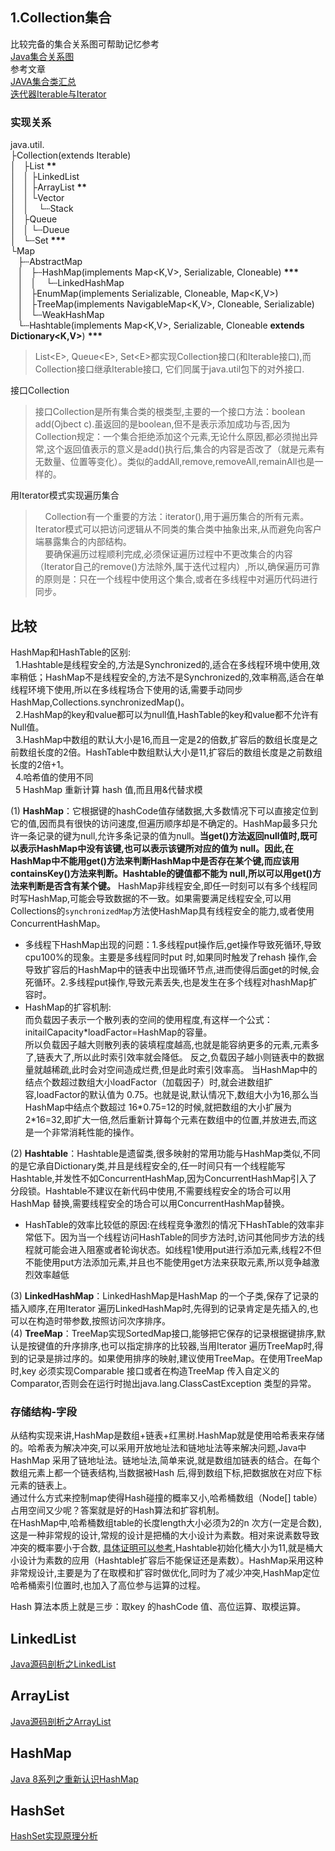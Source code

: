 ## 1.Collection集合
比较完备的集合关系图可帮助记忆参考  
[Java集合关系图](https://github.com/zxiaofan/JDK-Study/blob/master/src/java1/util/Java%E9%9B%86%E5%90%88%E5%85%B3%E7%B3%BB%E5%9B%BE.vsdx)  
参考文章  
[JAVA集合类汇总](https://www.cnblogs.com/leeplogs/p/5891861.html)  
[迭代器Iterable与Iterator](https://www.jianshu.com/p/de2bb93a386f)  
### 实现关系
java.util.  
├Collection(extends Iterable<E>)  
│ &nbsp;&nbsp;├List **\*\***  
│ &nbsp;&nbsp;│ ├LinkedList  
│ &nbsp;&nbsp;│ ├ArrayList **\*\***  
│ &nbsp;&nbsp;│ └Vector  
│ &nbsp;&nbsp;│&nbsp;&nbsp;&nbsp;&nbsp;└┄Stack  
│ &nbsp;&nbsp;├Queue   
│ &nbsp;&nbsp;│ └┄Dueue  
│ &nbsp;&nbsp;└┄Set **\*\*\***              
└Map  
&nbsp;&nbsp;&nbsp;├┄AbstractMap  
&nbsp;&nbsp;&nbsp;│ &nbsp;&nbsp;├┄HashMap(implements Map<K,V>, Serializable, Cloneable) **\*\*\***  
&nbsp;&nbsp;&nbsp;│   &nbsp;&nbsp;│   &nbsp;&nbsp;&nbsp;└┄LinkedHashMap  
&nbsp;&nbsp;&nbsp;│   &nbsp;&nbsp;├EnumMap(implements Serializable, Cloneable, Map<K,V>)   
&nbsp;&nbsp;&nbsp;│   &nbsp;&nbsp;├TreeMap(implements NavigableMap<K,V>, Cloneable, Serializable)  
&nbsp;&nbsp;&nbsp;│   &nbsp;&nbsp;└┄WeakHashMap  
&nbsp;&nbsp;&nbsp;└┄Hashtable(implements Map<K,V>, Serializable, Cloneable **extends Dictionary<K,V>**) **\*\*\***  
  
  
> List\<E>, Queue\<E>, Set\<E>都实现Collection接口(和Iterable接口),而Collection接口继承Iterable接口, 它们同属于java.util包下的对外接口.    

接口Collection

> 接口Collection是所有集合类的根类型,主要的一个接口方法：boolean add(Ojbect c).虽返回的是boolean,但不是表示添加成功与否,因为Collection规定：一个集合拒绝添加这个元素,无论什么原因,都必须抛出异常,这个返回值表示的意义是add()执行后,集合的内容是否改了（就是元素有无数量、位置等变化）。类似的addAll,remove,removeAll,remainAll也是一样的。

用Iterator模式实现遍历集合

> &nbsp;&nbsp;&nbsp;&nbsp;Collection有一个重要的方法：iterator(),用于遍历集合的所有元素。Iterator模式可以把访问逻辑从不同类的集合类中抽象出来,从而避免向客户端暴露集合的内部结构。  
&nbsp;&nbsp;&nbsp;&nbsp;要确保遍历过程顺利完成,必须保证遍历过程中不更改集合的内容（Iterator自己的remove()方法除外,属于迭代过程内）,所以,确保遍历可靠的原则是：只在一个线程中使用这个集合,或者在多线程中对遍历代码进行同步。

## 比较
HashMap和HashTable的区别:  
&nbsp;&nbsp;1.Hashtable是线程安全的,方法是Synchronized的,适合在多线程环境中使用,效率稍低；HashMap不是线程安全的,方法不是Synchronized的,效率稍高,适合在单线程环境下使用,所以在多线程场合下使用的话,需要手动同步HashMap,Collections.synchronizedMap()。  
&nbsp;&nbsp;2.HashMap的key和value都可以为null值,HashTable的key和value都不允许有Null值。  
&nbsp;&nbsp;3.HashMap中数组的默认大小是16,而且一定是2的倍数,扩容后的数组长度是之前数组长度的2倍。HashTable中数组默认大小是11,扩容后的数组长度是之前数组长度的2倍+1。  
&nbsp;&nbsp;4.哈希值的使用不同   
&nbsp;&nbsp;5 HashMap 重新计算 hash 值,而且用&代替求模  


(1) **HashMap**：它根据键的hashCode值存储数据,大多数情况下可以直接定位到它的值,因而具有很快的访问速度,但遍历顺序却是不确定的。HashMap最多只允许一条记录的键为null,允许多条记录的值为null。**当get()方法返回null值时,既可以表示HashMap中没有该键,也可以表示该键所对应的值为 null。因此,在HashMap中不能用get()方法来判断HashMap中是否存在某个键,而应该用containsKey()方法来判断。Hashtable的键值都不能为 null,所以可以用get()方法来判断是否含有某个键。** HashMap非线程安全,即任一时刻可以有多个线程同时写HashMap,可能会导致数据的不一致。如果需要满足线程安全,可以用Collections的`synchronizedMap`方法使HashMap具有线程安全的能力,或者使用ConcurrentHashMap。  
* 多线程下HashMap出现的问题：1.多线程put操作后,get操作导致死循环,导致cpu100%的现象。主要是多线程同时put 时,如果同时触发了rehash 操作,会导致扩容后的HashMap中的链表中出现循环节点,进而使得后面get的时候,会死循环。2.多线程put操作,导致元素丢失,也是发生在多个线程对hashMap扩容时。
* HashMap的扩容机制:<br/>
  而负载因子表示一个散列表的空间的使用程度,有这样一个公式：<br/>
  initailCapacity\*loadFactor=HashMap的容量。<br/>
所以负载因子越大则散列表的装填程度越高,也就是能容纳更多的元素,元素多了,链表大了,所以此时索引效率就会降低。
反之,负载因子越小则链表中的数据量就越稀疏,此时会对空间造成烂费,但是此时索引效率高。
当HashMap中的结点个数超过数组大小loadFactor（加载因子）时,就会进数组扩容,loadFactor的默认值为 0.75。也就是说,默认情况下,数组大小为16,那么当 HashMap中结点个数超过 16\*0.75=12的时候,就把数组的大小扩展为2\*16=32,即扩大一倍,然后重新计算每个元素在数组中的位置,并放进去,而这是一个非常消耗性能的操作。  

(2) **Hashtable**：Hashtable是遗留类,很多映射的常用功能与HashMap类似,不同的是它承自Dictionary类,并且是线程安全的,任一时间只有一个线程能写Hashtable,并发性不如ConcurrentHashMap,因为ConcurrentHashMap引入了分段锁。Hashtable不建议在新代码中使用,不需要线程安全的场合可以用HashMap 替换,需要线程安全的场合可以用ConcurrentHashMap替换。  
* HashTable的效率比较低的原因:在线程竞争激烈的情况下HashTable的效率非常低下。因为当一个线程访问HashTable的同步方法时,访问其他同步方法的线程就可能会进入阻塞或者轮询状态。如线程1使用put进行添加元素,线程2不但不能使用put方法添加元素,并且也不能使用get方法来获取元素,所以竞争越激烈效率越低  

(3) **LinkedHashMap**：LinkedHashMap是HashMap 的一个子类,保存了记录的插入顺序,在用Iterator 遍历LinkedHashMap时,先得到的记录肯定是先插入的,也可以在构造时带参数,按照访问次序排序。  
(4) **TreeMap**：TreeMap实现SortedMap接口,能够把它保存的记录根据键排序,默认是按键值的升序排序,也可以指定排序的比较器,当用Iterator 遍历TreeMap时,得到的记录是排过序的。如果使用排序的映射,建议使用TreeMap。在使用TreeMap 时,key 必须实现Comparable 接口或者在构造TreeMap 传入自定义的Comparator,否则会在运行时抛出java.lang.ClassCastException 类型的异常。

### 存储结构-字段
从结构实现来讲,HashMap是数组+链表+红黑树.HashMap就是使用哈希表来存储的。哈希表为解决冲突,可以采用开放地址法和链地址法等来解决问题,Java中HashMap 采用了链地址法。链地址法,简单来说,就是数组加链表的结合。在每个数组元素上都一个链表结构,当数据被Hash 后,得到数组下标,把数据放在对应下标元素的链表上。  
通过什么方式来控制map使得Hash碰撞的概率又小,哈希桶数组（Node[] table）占用空间又少呢？答案就是好的Hash算法和扩容机制。  
在HashMap中,哈希桶数组table的长度length大小必须为2的n 次方(一定是合数),这是一种非常规的设计,常规的设计是把桶的大小设计为素数。相对来说素数导致冲突的概率要小于合数, [具体证明可以参考](http://blog.csdn.net/liuqiyao_01/article/details/14475159),Hashtable初始化桶大小为11,就是桶大小设计为素数的应用（Hashtable扩容后不能保证还是素数）。HashMap采用这种非常规设计,主要是为了在取模和扩容时做优化,同时为了减少冲突,HashMap定位哈希桶索引位置时,也加入了高位参与运算的过程。  

Hash 算法本质上就是三步：取key 的hashCode 值、高位运算、取模运算。

## LinkedList 
[Java源码剖析之LinkedList](Java源码剖析之LinkedList.md)
## ArrayList
[Java源码剖析之ArrayList](Java源码剖析之ArrayList.md)
## HashMap
[Java 8系列之重新认识HashMap](https://tech.meituan.com/java-hashmap.html)
## HashSet
[HashSet实现原理分析](https://www.jianshu.com/p/a5063dd843d5)

